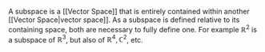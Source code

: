 A subspace is a [[Vector Space]] that is entirely contained within another [[Vector Space|vector space]]. As a subspace is defined relative to its containing space, both are necessary to fully define one. For example $\mathbb R^2$ is a subspace of $\mathbb R^3$, but also of $\mathbb R^4,\mathbb C^2$, etc. 